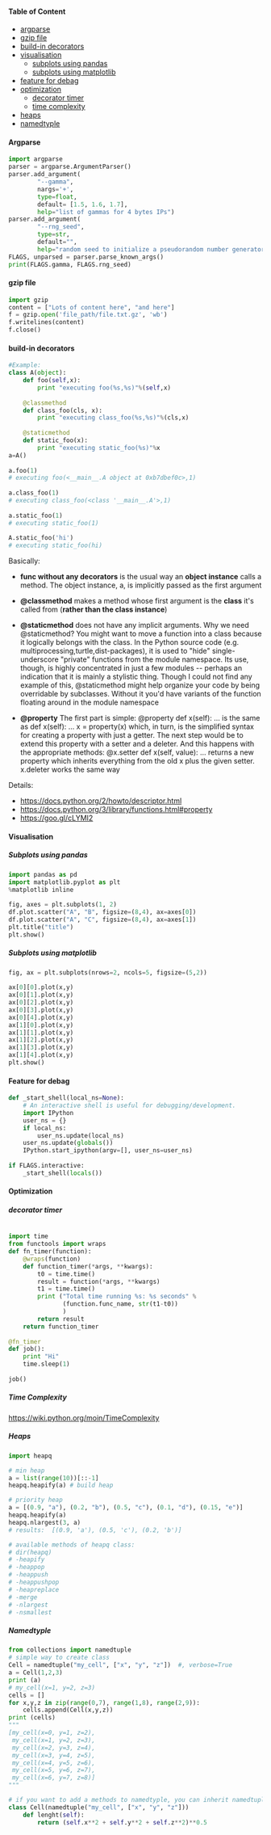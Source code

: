 #### Table of Content
   * [argparse](#argparse)
   * [gzip file](#gzip-file)
   * [build-in decorators](#build-in-decorators)
   * [visualisation](#visualisation)
        * [subplots using pandas](#subplots-using-pandas)
        * [subplots using matplotlib](#subplots-using-matplotlib)
   * [feature for debag](#feature-for-debag)
   * [optimization](#optimization)
        * [decorator timer](#decorator-timer)
        * [time complexity](#time-complexity)
   * [heaps](#heaps)
   * [namedtyple](#namedtyple)

#### Argparse

``` python
import argparse
parser = argparse.ArgumentParser()
parser.add_argument(
        "--gamma",
        nargs='+',
        type=float,
        default= [1.5, 1.6, 1.7],
        help="list of gammas for 4 bytes IPs")
parser.add_argument(
        "--rng_seed",
        type=str,
        default="",
        help="random seed to initialize a pseudorandom number generator")
FLAGS, unparsed = parser.parse_known_args()
print(FLAGS.gamma, FLAGS.rng_seed)
```

#### gzip file
``` python
import gzip
content = ["Lots of content here", "and here"]
f = gzip.open('file_path/file.txt.gz', 'wb')
f.writelines(content)
f.close()
```

#### build-in decorators
``` python
#Example:
class A(object):
    def foo(self,x):
        print "executing foo(%s,%s)"%(self,x)
 
    @classmethod
    def class_foo(cls, x):
        print "executing class_foo(%s,%s)"%(cls,x)
 
    @staticmethod
    def static_foo(x):
        print "executing static_foo(%s)"%x   
a=A()
 
a.foo(1)
# executing foo(<__main__.A object at 0xb7dbef0c>,1)
 
a.class_foo(1)
# executing class_foo(<class '__main__.A'>,1)
 
a.static_foo(1)
# executing static_foo(1)
 
A.static_foo('hi')
# executing static_foo(hi)
```


Basically:

- **func without any decorators** is the usual way an **object instance** calls a method. The object instance, a, is implicitly passed as the first argument
- **@classmethod** makes a method whose first argument is the **class** it's called from (**rather than the class instance**)
- **@staticmethod** does not have any implicit arguments.
	Why we need @staticmethod?
	You might want to move a function into a class because it logically belongs with the class. In the Python source code (e.g. multiprocessing,turtle,dist-packages), it is used to "hide" single-underscore "private" functions from the module namespace. Its use, though, is highly concentrated in just a few modules -- perhaps an indication that it is mainly a stylistic thing. Though I could not find any example of this, @staticmethod might help organize your code by being overridable by subclasses. Without it you'd have variants of the function floating around in the module namespace

- **@property**
The first part is simple:
    @property
    def x(self): ...
is the same as
    def x(self): ...
    x = property(x)
which, in turn, is the simplified syntax for creating a property with just a getter.
The next step would be to extend this property with a setter and a deleter. And this happens with the appropriate methods:
    @x.setter 
    def x(self, value): ...
returns a new property which inherits everything from the old x plus the given setter.
    x.deleter 
works the same way

Details: <br>
- https://docs.python.org/2/howto/descriptor.html
- https://docs.python.org/3/library/functions.html#property
- https://goo.gl/cLYMI2

#### Visualisation
##### Subplots using pandas
``` python
import pandas as pd
import matplotlib.pyplot as plt
%matplotlib inline
 
fig, axes = plt.subplots(1, 2)
df.plot.scatter("A", "B", figsize=(8,4), ax=axes[0])
df.plot.scatter("A", "C", figsize=(8,4), ax=axes[1])
plt.title("title")
plt.show()
```
##### Subplots using matplotlib
``` python
fig, ax = plt.subplots(nrows=2, ncols=5, figsize=(5,2))
 
ax[0][0].plot(x,y)
ax[0][1].plot(x,y)
ax[0][2].plot(x,y)
ax[0][3].plot(x,y)
ax[0][4].plot(x,y)
ax[1][0].plot(x,y)
ax[1][1].plot(x,y)
ax[1][2].plot(x,y)
ax[1][3].plot(x,y)
ax[1][4].plot(x,y)
plt.show()
```
#### Feature for debag
``` python
def _start_shell(local_ns=None):
    # An interactive shell is useful for debugging/development.
    import IPython
    user_ns = {}
    if local_ns:
        user_ns.update(local_ns)
    user_ns.update(globals())
    IPython.start_ipython(argv=[], user_ns=user_ns)
 
if FLAGS.interactive:
    _start_shell(locals())
```

#### Optimization
##### decorator timer
``` python

import time
from functools import wraps
def fn_timer(function):
    @wraps(function)
    def function_timer(*args, **kwargs):
        t0 = time.time()
        result = function(*args, **kwargs)
        t1 = time.time()
        print ("Total time running %s: %s seconds" %
               (function.func_name, str(t1-t0))
               )
        return result
    return function_timer
 
@fn_timer
def job():
    print "Hi"
    time.sleep(1)
 
job()
```
##### Time Complexity
https://wiki.python.org/moin/TimeComplexity


##### Heaps
``` python
import heapq

# min heap
a = list(range(10))[::-1]
heapq.heapify(a) # build heap

# priority heap
a = [(0.9, "a"), (0.2, "b"), (0.5, "c"), (0.1, "d"), (0.15, "e")]
heapq.heapify(a)
heapq.nlargest(3, a)
# results:  [(0.9, 'a'), (0.5, 'c'), (0.2, 'b')]

# available methods of heapq class:
# dir(heapq)
# -heapify
# -heappop
# -heappush
# -heappushpop
# -heapreplace
# -merge
# -nlargest
# -nsmallest
```



##### Namedtyple

``` python
from collections import namedtuple
# simple way to create class
Cell = namedtuple("my_cell", ["x", "y", "z"])  #, verbose=True
a = Cell(1,2,3)
print (a)
# my_cell(x=1, y=2, z=3)
cells = []
for x,y,z in zip(range(0,7), range(1,8), range(2,9)):
    cells.append(Cell(x,y,z))
print (cells)
"""
[my_cell(x=0, y=1, z=2),
 my_cell(x=1, y=2, z=3),
 my_cell(x=2, y=3, z=4),
 my_cell(x=3, y=4, z=5),
 my_cell(x=4, y=5, z=6),
 my_cell(x=5, y=6, z=7),
 my_cell(x=6, y=7, z=8)]
"""

# if you want to add a methods to namedtyple, you can inherit namedtuple
class Cell(namedtuple("my_cell", ["x", "y", "z"]))
    def lenght(self):
        return (self.x**2 + self.y**2 + self.z**2)**0.5
```







